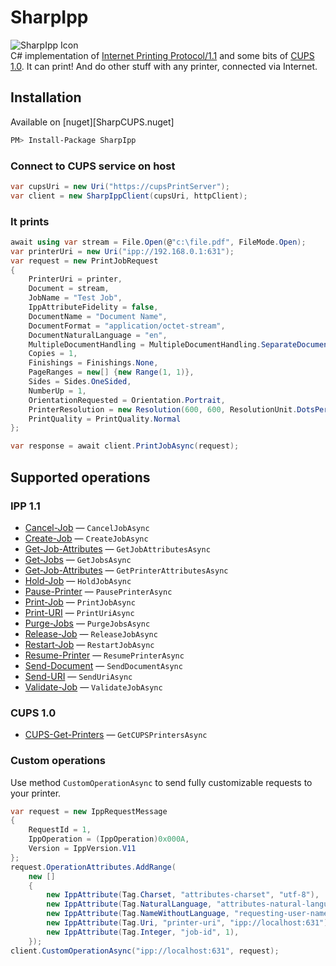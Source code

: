 # SharpIpp
![SharpIpp Icon][SharpIpp.icon]
</br>
C# implementation of [Internet Printing Protocol/1.1](https://tools.ietf.org/html/rfc2911) and some bits of [CUPS 1.0](http://www.cups.org/doc/spec-ipp.html).
It can print! And do other stuff with any printer, connected via Internet.

## Installation
Available on [nuget][SharpCUPS.nuget]
```bash
PM> Install-Package SharpIpp
```
### Connect to CUPS service on host
```csharp
var cupsUri = new Uri("https://cupsPrintServer");
var client = new SharpIppClient(cupsUri, httpClient);
```
### It prints
```csharp
await using var stream = File.Open(@"c:\file.pdf", FileMode.Open);
var printerUri = new Uri("ipp://192.168.0.1:631");
var request = new PrintJobRequest
{
    PrinterUri = printer,
    Document = stream,
    JobName = "Test Job",
    IppAttributeFidelity = false,
    DocumentName = "Document Name",
    DocumentFormat = "application/octet-stream",
    DocumentNaturalLanguage = "en",
    MultipleDocumentHandling = MultipleDocumentHandling.SeparateDocumentsCollatedCopies,
    Copies = 1,
    Finishings = Finishings.None,
    PageRanges = new[] {new Range(1, 1)},
    Sides = Sides.OneSided,
    NumberUp = 1,
    OrientationRequested = Orientation.Portrait,
    PrinterResolution = new Resolution(600, 600, ResolutionUnit.DotsPerInch),
    PrintQuality = PrintQuality.Normal
};

var response = await client.PrintJobAsync(request);
```

## Supported operations
### IPP 1.1
- [Cancel-Job](https://tools.ietf.org/html/rfc2911#section-3.3.3) — `CancelJobAsync`
- [Create-Job](https://datatracker.ietf.org/doc/html/rfc2911#section-3.2.4) — `CreateJobAsync`
- [Get-Job-Attributes](https://datatracker.ietf.org/doc/html/rfc2911#section-3.3.4) — `GetJobAttributesAsync`
- [Get-Jobs](https://datatracker.ietf.org/doc/html/rfc2911#section-3.2.6) — `GetJobsAsync`
- [Get-Job-Attributes](https://datatracker.ietf.org/doc/html/rfc2911#section-3.3.4) — `GetPrinterAttributesAsync`
- [Hold-Job](https://datatracker.ietf.org/doc/html/rfc2911#section-3.3.5) — `HoldJobAsync`
- [Pause-Printer](https://datatracker.ietf.org/doc/html/rfc2911#section-3.2.7) — `PausePrinterAsync`
- [Print-Job](https://datatracker.ietf.org/doc/html/rfc2911#section-3.2.1) — `PrintJobAsync`
- [Print-URI](https://datatracker.ietf.org/doc/html/rfc2911#section-3.2.2) — `PrintUriAsync`
- [Purge-Jobs](https://tools.ietf.org/html/rfc2911#section-3.2.9) — `PurgeJobsAsync`
- [Release-Job](https://tools.ietf.org/html/rfc2911#section-3.3.6) — `ReleaseJobAsync`
- [Restart-Job](https://tools.ietf.org/html/rfc2911#section-3.3.7) — `RestartJobAsync`
- [Resume-Printer](https://tools.ietf.org/html/rfc2911#section-3.2.8) — `ResumePrinterAsync`
- [Send-Document](https://tools.ietf.org/html/rfc2911#section-3.3.1) — `SendDocumentAsync`
- [Send-URI](https://tools.ietf.org/html/rfc2911#section-3.3.2) — `SendUriAsync`
- [Validate-Job](https://datatracker.ietf.org/doc/html/rfc2911#section-3.2.3) — `ValidateJobAsync`

### CUPS 1.0
- [CUPS-Get-Printers](http://www.cups.org/doc/spec-ipp.html#CUPS_GET_PRINTERS) — `GetCUPSPrintersAsync`

### Custom operations
Use method `CustomOperationAsync` to send fully customizable requests to your printer.

```csharp
var request = new IppRequestMessage
{
    RequestId = 1,
    IppOperation = (IppOperation)0x000A,
    Version = IppVersion.V11
};
request.OperationAttributes.AddRange(
    new []
    {
        new IppAttribute(Tag.Charset, "attributes-charset", "utf-8"),
        new IppAttribute(Tag.NaturalLanguage, "attributes-natural-language", "en"),
        new IppAttribute(Tag.NameWithoutLanguage, "requesting-user-name", "test"),
        new IppAttribute(Tag.Uri, "printer-uri", "ipp://localhost:631"),
        new IppAttribute(Tag.Integer, "job-id", 1),
    });
client.CustomOperationAsync("ipp://localhost:631", request);
```


[SharpIpp.icon]: ipp64.png "SharpIpp Icon"
[SharpIpp.nuget]: https://www.nuget.org/packages/SharpCUPS